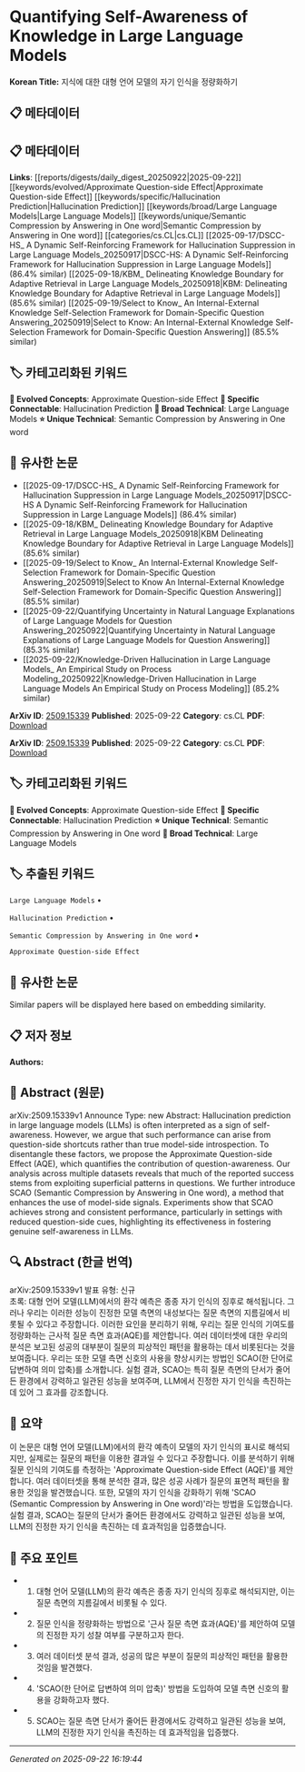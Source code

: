 # Quantifying Self-Awareness of Knowledge in Large Language Models

**Korean Title:** 지식에 대한 대형 언어 모델의 자기 인식을 정량화하기

## 📋 메타데이터

## 📋 메타데이터

**Links**: [[reports/digests/daily_digest_20250922|2025-09-22]] [[keywords/evolved/Approximate Question-side Effect|Approximate Question-side Effect]] [[keywords/specific/Hallucination Prediction|Hallucination Prediction]] [[keywords/broad/Large Language Models|Large Language Models]] [[keywords/unique/Semantic Compression by Answering in One word|Semantic Compression by Answering in One word]] [[categories/cs.CL|cs.CL]] [[2025-09-17/DSCC-HS_ A Dynamic Self-Reinforcing Framework for Hallucination Suppression in Large Language Models_20250917|DSCC-HS: A Dynamic Self-Reinforcing Framework for Hallucination Suppression in Large Language Models]] (86.4% similar) [[2025-09-18/KBM_ Delineating Knowledge Boundary for Adaptive Retrieval in Large Language Models_20250918|KBM: Delineating Knowledge Boundary for Adaptive Retrieval in Large Language Models]] (85.6% similar) [[2025-09-19/Select to Know_ An Internal-External Knowledge Self-Selection Framework for Domain-Specific Question Answering_20250919|Select to Know: An Internal-External Knowledge Self-Selection Framework for Domain-Specific Question Answering]] (85.5% similar)

## 🏷️ 카테고리화된 키워드
**🚀 Evolved Concepts**: Approximate Question-side Effect
**🔗 Specific Connectable**: Hallucination Prediction
**🔬 Broad Technical**: Large Language Models
**⭐ Unique Technical**: Semantic Compression by Answering in One word
## 🔗 유사한 논문
- [[2025-09-17/DSCC-HS_ A Dynamic Self-Reinforcing Framework for Hallucination Suppression in Large Language Models_20250917|DSCC-HS A Dynamic Self-Reinforcing Framework for Hallucination Suppression in Large Language Models]] (86.4% similar)
- [[2025-09-18/KBM_ Delineating Knowledge Boundary for Adaptive Retrieval in Large Language Models_20250918|KBM Delineating Knowledge Boundary for Adaptive Retrieval in Large Language Models]] (85.6% similar)
- [[2025-09-19/Select to Know_ An Internal-External Knowledge Self-Selection Framework for Domain-Specific Question Answering_20250919|Select to Know An Internal-External Knowledge Self-Selection Framework for Domain-Specific Question Answering]] (85.5% similar)
- [[2025-09-22/Quantifying Uncertainty in Natural Language Explanations of Large Language Models for Question Answering_20250922|Quantifying Uncertainty in Natural Language Explanations of Large Language Models for Question Answering]] (85.3% similar)
- [[2025-09-22/Knowledge-Driven Hallucination in Large Language Models_ An Empirical Study on Process Modeling_20250922|Knowledge-Driven Hallucination in Large Language Models An Empirical Study on Process Modeling]] (85.2% similar)


**ArXiv ID**: [2509.15339](https://arxiv.org/abs/2509.15339)
**Published**: 2025-09-22
**Category**: cs.CL
**PDF**: [Download](https://arxiv.org/pdf/2509.15339.pdf)


**ArXiv ID**: [2509.15339](https://arxiv.org/abs/2509.15339)
**Published**: 2025-09-22
**Category**: cs.CL
**PDF**: [Download](https://arxiv.org/pdf/2509.15339.pdf)

## 🏷️ 카테고리화된 키워드
**🚀 Evolved Concepts**: Approximate Question-side Effect
**🔗 Specific Connectable**: Hallucination Prediction
**⭐ Unique Technical**: Semantic Compression by Answering in One word
**🔬 Broad Technical**: Large Language Models

## 🏷️ 추출된 키워드



`Large Language Models` • 

`Hallucination Prediction` • 

`Semantic Compression by Answering in One word` • 

`Approximate Question-side Effect`



## 🔗 유사한 논문

Similar papers will be displayed here based on embedding similarity.

## 📋 저자 정보

**Authors:** 

## 📄 Abstract (원문)

arXiv:2509.15339v1 Announce Type: new 
Abstract: Hallucination prediction in large language models (LLMs) is often interpreted as a sign of self-awareness. However, we argue that such performance can arise from question-side shortcuts rather than true model-side introspection. To disentangle these factors, we propose the Approximate Question-side Effect (AQE), which quantifies the contribution of question-awareness. Our analysis across multiple datasets reveals that much of the reported success stems from exploiting superficial patterns in questions. We further introduce SCAO (Semantic Compression by Answering in One word), a method that enhances the use of model-side signals. Experiments show that SCAO achieves strong and consistent performance, particularly in settings with reduced question-side cues, highlighting its effectiveness in fostering genuine self-awareness in LLMs.

## 🔍 Abstract (한글 번역)

arXiv:2509.15339v1 발표 유형: 신규  
초록: 대형 언어 모델(LLM)에서의 환각 예측은 종종 자기 인식의 징후로 해석됩니다. 그러나 우리는 이러한 성능이 진정한 모델 측면의 내성보다는 질문 측면의 지름길에서 비롯될 수 있다고 주장합니다. 이러한 요인을 분리하기 위해, 우리는 질문 인식의 기여도를 정량화하는 근사적 질문 측면 효과(AQE)를 제안합니다. 여러 데이터셋에 대한 우리의 분석은 보고된 성공의 대부분이 질문의 피상적인 패턴을 활용하는 데서 비롯된다는 것을 보여줍니다. 우리는 또한 모델 측면 신호의 사용을 향상시키는 방법인 SCAO(한 단어로 답변하여 의미 압축)를 소개합니다. 실험 결과, SCAO는 특히 질문 측면의 단서가 줄어든 환경에서 강력하고 일관된 성능을 보여주며, LLM에서 진정한 자기 인식을 촉진하는 데 있어 그 효과를 강조합니다.

## 📝 요약

이 논문은 대형 언어 모델(LLM)에서의 환각 예측이 모델의 자기 인식의 표시로 해석되지만, 실제로는 질문의 패턴을 이용한 결과일 수 있다고 주장합니다. 이를 분석하기 위해 질문 인식의 기여도를 측정하는 'Approximate Question-side Effect (AQE)'를 제안합니다. 여러 데이터셋을 통해 분석한 결과, 많은 성공 사례가 질문의 표면적 패턴을 활용한 것임을 발견했습니다. 또한, 모델의 자기 인식을 강화하기 위해 'SCAO (Semantic Compression by Answering in One word)'라는 방법을 도입했습니다. 실험 결과, SCAO는 질문의 단서가 줄어든 환경에서도 강력하고 일관된 성능을 보여, LLM의 진정한 자기 인식을 촉진하는 데 효과적임을 입증했습니다.

## 🎯 주요 포인트


- 1. 대형 언어 모델(LLM)의 환각 예측은 종종 자기 인식의 징후로 해석되지만, 이는 질문 측면의 지름길에서 비롯될 수 있다.

- 2. 질문 인식을 정량화하는 방법으로 '근사 질문 측면 효과(AQE)'를 제안하여 모델의 진정한 자기 성찰 여부를 구분하고자 한다.

- 3. 여러 데이터셋 분석 결과, 성공의 많은 부분이 질문의 피상적인 패턴을 활용한 것임을 발견했다.

- 4. 'SCAO(한 단어로 답변하여 의미 압축)' 방법을 도입하여 모델 측면 신호의 활용을 강화하고자 했다.

- 5. SCAO는 질문 측면 단서가 줄어든 환경에서도 강력하고 일관된 성능을 보여, LLM의 진정한 자기 인식을 촉진하는 데 효과적임을 입증했다.


---

*Generated on 2025-09-22 16:19:44*